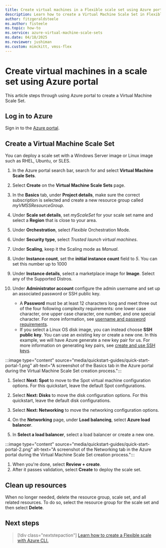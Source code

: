 ```yaml
---
title: Create virtual machines in a Flexible scale set using Azure portal
description: Learn how to create a Virtual Machine Scale Set in Flexible orchestration mode in the Azure portal.
author: fitzgeraldsteele
ms.author: fisteele
ms.topic: how-to
ms.service: azure-virtual-machine-scale-sets
ms.date: 04/18/2025
ms.reviewer: jushiman
ms.custom: mimckitt, vmss-flex
---
```


# Create virtual machines in a scale set using Azure portal

This article steps through using Azure portal to create a Virtual Machine Scale Set.
## Log in to Azure
Sign in to the [Azure portal](https://portal.azure.com).


## Create a Virtual Machine Scale Set

You can deploy a scale set with a Windows Server image or Linux image such as RHEL, Ubuntu, or SLES.

1. In the Azure portal search bar, search for and select **Virtual Machine Scale Sets**.
1. Select **Create** on the **Virtual Machine Scale Sets** page.

1. In the **Basics** tab, under **Project details**, make sure the correct subscription is selected and create a new resource group called *myVMSSResourceGroup*.
1. Under **Scale set details**, set *myScaleSet* for your scale set name and select a **Region** that is close to your area.
1. Under **Orchestration**, select *Flexible* Orchestration Mode.
2. Under **Security type**, select *Trusted launch virtual machines*.
3. Under **Scaling**, keep it the Scaling mode as *Manual*.
4. Under **Instance count**, set the **initial instance count** field to *5*. You can set this number up to 1000
1. Under **Instance details**, select a marketplace image for **Image**. Select any of the Supported Distros.
1. Under **Administrator account** configure the admin username and set up an associated password or SSH public key.
   - A **Password** must be at least 12 characters long and meet three out of the four following complexity requirements: one lower case character, one upper case character, one number, and one special character. For more information, see [username and password requirements](../virtual-machines/windows/faq.yml#what-are-the-password-requirements-when-creating-a-vm-).
   - If you select a Linux OS disk image, you can instead choose **SSH public key**. You can use an existing key or create a new one. In this example, we will have Azure generate a new key pair for us. For more information on generating key pairs, see [create and use SSH keys](../virtual-machines/linux/mac-create-ssh-keys.md).


:::image type="content" source="media/quickstart-guides/quick-start-portal-1.png" alt-text="A screenshot of the Basics tab in the Azure portal during the Virtual Machine Scale Set creation process.":::

1. Select **Next: Spot** to move to the Spot virtual machine configuration options. For this quickstart, leave the default Spot configurations.

1. Select **Next: Disks** to move the disk configuration options. For this quickstart, leave the default disk configurations.

1. Select **Next: Networking** to move the networking configuration options.

1. On the **Networking** page, under **Load balancing**, select **Azure load balancer**.
1. In **Select a load balancer**, select a load balancer or create a new one.

:::image type="content" source="media/quickstart-guides/quick-start-portal-2.png" alt-text="A screenshot of the Networking tab in the Azure portal during the Virtual Machine Scale Set creation process.":::

1. When you're done, select **Review + create**.
1. After it passes validation, select **Create** to deploy the scale set.


## Clean up resources
When no longer needed, delete the resource group, scale set, and all related resources. To do so, select the resource group for the scale set and then select **Delete**.


## Next steps
> [!div class="nextstepaction"]
> [Learn how to create a Flexible scale with Azure CLI.](flexible-virtual-machine-scale-sets-cli.md)
